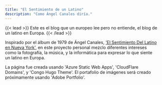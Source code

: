 ```yaml
---
title: "El Sentimiento de un Latino"
description: "Como Ángel Canales diría."
---
```


{{< lead >}}
Este es el blog que un europeo lee pero no entiende, el blog de un latino en Europa.
{{< /lead >}}

Inspirado por el álbum de 1979 de Ángel Canales, ['El Sentimiento Del Latino en Nueva York'](https://discogs.com/release/3952091-Angel-Canales-El-Sentimiento-Del-Latino-En-Nueva-York), en este proyecto personal mezclo diferentes intereses como la fotografía, la música, y la informática para expresar lo que siente un latino en Europa. 

<!---En la sección [lrcat]({{< ref "lightroom" >}}) puedes encontrar mi portafolio de fotografía callejera. Las imagenes son hechas con una Canon R10 y editadas en Lightroom Mobile, de ahí el nombre 'lrcat'. --->

La página fue creada usando 'Azure Static Web Apps', 'CloudFlare Domains', y 'Congo Hugo Theme'. El portafolio de imágenes será creado próximamente usando 'Adobe Portfolio'.